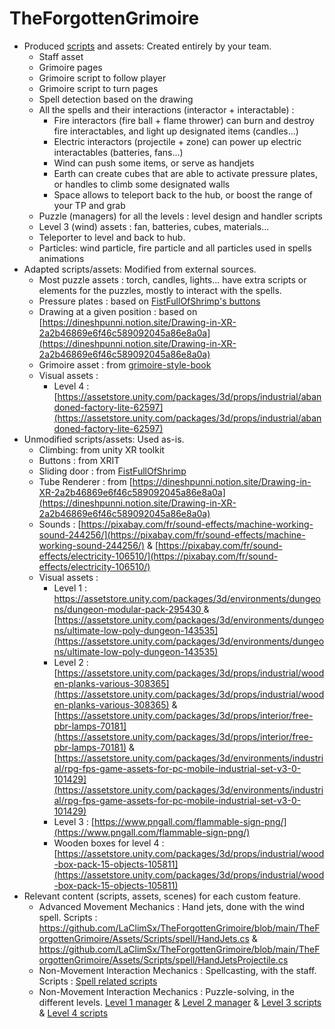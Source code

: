 # TheForgottenGrimoire
* Produced [scripts](https://github.com/LaClimSx/TheForgottenGrimoire/tree/main/TheForgottenGrimoire/Assets/Scripts) and assets: Created entirely by your team.
    * Staff asset
    * Grimoire pages
    * Grimoire script to follow player
    * Grimoire script to turn pages
    * Spell detection based on the drawing
    * All the spells and their interactions (interactor + interactable) :
        * Fire interactors (fire ball + flame thrower) can burn and destroy fire interactables, and light up designated items (candles...)
        * Electric interactors (projectile + zone) can power up electric interactables (batteries, fans...)
        * Wind can push some items, or serve as handjets
        * Earth can create cubes that are able to activate pressure plates, or handles to climb some designated walls
        * Space allows to teleport back to the hub, or boost the range of your TP and grab
    * Puzzle (managers) for all the levels : level design and handler scripts
    * Level 3 (wind) assets : fan, batteries, cubes, materials...
    * Teleporter to level and back to hub.
    * Particles: wind particle, fire particle and all particles used in spells animations
* Adapted scripts/assets: Modified from external sources.
    * Most puzzle assets : torch, candles, lights... have extra scripts or elements for the puzzles, mostly to interact with the spells.
    * Pressure plates : based on [FistFullOfShrimp's buttons](https://www.youtube.com/watch?v=_pApJDiFxV4)
    * Drawing at a given position : based on [https://dineshpunni.notion.site/Drawing-in-XR-2a2b46869e6f46c589092045a86e8a0a](https://dineshpunni.notion.site/Drawing-in-XR-2a2b46869e6f46c589092045a86e8a0a)
    * Grimoire asset : from [grimoire-style-book](https://assetstore.unity.com/packages/3d/props/grimoire-style-book-3996)
    * Visual assets : 
        * Level 4 : [https://assetstore.unity.com/packages/3d/props/industrial/abandoned-factory-lite-62597](https://assetstore.unity.com/packages/3d/props/industrial/abandoned-factory-lite-62597)
* Unmodified scripts/assets: Used as-is.
    *  Climbing: from unity XR toolkit 
    *  Buttons : from XRIT
    *  Sliding door : from [FistFullOfShrimp](https://github.com/Fist-Full-of-Shrimp/Unity-VR-Basics-2022/blob/main/Assets/Scripts/10%20Buttons/SlidingDoor.cs)
    * Tube Renderer : from [https://dineshpunni.notion.site/Drawing-in-XR-2a2b46869e6f46c589092045a86e8a0a](https://dineshpunni.notion.site/Drawing-in-XR-2a2b46869e6f46c589092045a86e8a0a)
    *  Sounds : [https://pixabay.com/fr/sound-effects/machine-working-sound-244256/](https://pixabay.com/fr/sound-effects/machine-working-sound-244256/) & [https://pixabay.com/fr/sound-effects/electricity-106510/](https://pixabay.com/fr/sound-effects/electricity-106510/) 
    *  Visual assets :
        * Level 1 : [https://assetstore.unity.com/packages/3d/environments/dungeons/dungeon-modular-pack-295430 ](https://assetstore.unity.com/packages/3d/environments/dungeons/dungeon-modular-pack-295430) & [https://assetstore.unity.com/packages/3d/environments/dungeons/ultimate-low-poly-dungeon-143535](https://assetstore.unity.com/packages/3d/environments/dungeons/ultimate-low-poly-dungeon-143535)
        * Level 2 : [https://assetstore.unity.com/packages/3d/props/industrial/wooden-planks-various-308365](https://assetstore.unity.com/packages/3d/props/industrial/wooden-planks-various-308365) & [https://assetstore.unity.com/packages/3d/props/interior/free-pbr-lamps-70181](https://assetstore.unity.com/packages/3d/props/interior/free-pbr-lamps-70181) & [https://assetstore.unity.com/packages/3d/environments/industrial/rpg-fps-game-assets-for-pc-mobile-industrial-set-v3-0-101429](https://assetstore.unity.com/packages/3d/environments/industrial/rpg-fps-game-assets-for-pc-mobile-industrial-set-v3-0-101429)
        * Level 3 : [https://www.pngall.com/flammable-sign-png/](https://www.pngall.com/flammable-sign-png/)
        * Wooden boxes for level 4 : [https://assetstore.unity.com/packages/3d/props/industrial/wood-box-pack-15-objects-105811](https://assetstore.unity.com/packages/3d/props/industrial/wood-box-pack-15-objects-105811)
* Relevant content (scripts, assets, scenes) for each custom feature.
    * Advanced Movement Mechanics : Hand jets, done with the wind spell. Scripts : https://github.com/LaClimSx/TheForgottenGrimoire/blob/main/TheForgottenGrimoire/Assets/Scripts/spell/HandJets.cs & https://github.com/LaClimSx/TheForgottenGrimoire/blob/main/TheForgottenGrimoire/Assets/Scripts/spell/HandJetsProjectile.cs
    * Non-Movement Interaction Mechanics : Spellcasting, with the staff. Scripts : [Spell related scripts](https://github.com/LaClimSx/TheForgottenGrimoire/tree/main/TheForgottenGrimoire/Assets/Scripts/spell)
    * Non-Movement Interaction Mechanics : Puzzle-solving, in the different levels. [Level 1 manager](https://github.com/LaClimSx/TheForgottenGrimoire/blob/main/TheForgottenGrimoire/Assets/Scripts/lvl1/Managerlvl1candles2.cs) & [Level 2 manager](https://github.com/LaClimSx/TheForgottenGrimoire/blob/main/TheForgottenGrimoire/Assets/Scripts/lvl2/level2Manager.cs) & [Level 3 scripts](https://github.com/LaClimSx/TheForgottenGrimoire/tree/main/TheForgottenGrimoire/Assets/Scripts/windLevel) & [Level 4 scripts](https://github.com/LaClimSx/TheForgottenGrimoire/tree/main/TheForgottenGrimoire/Assets/Scripts/lvl4)
